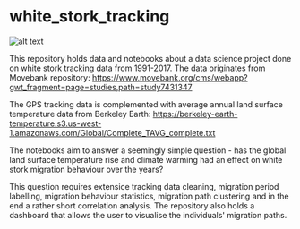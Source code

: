 # white_stork_tracking

![alt text](https://birdlifecyprus.org/wp-content/uploads/sites/3/elementor/thumbs/White-Stork-by-Dave-Walker-August-2020-7_450_850_crp-ovu9g9bohcioki2t8469h1i3puev7fgxtztj75yn80.jpg)

This repository holds data and notebooks about a data science project done on white stork tracking data from 1991-2017. The data originates from Movebank repository: https://www.movebank.org/cms/webapp?gwt_fragment=page=studies,path=study7431347

The GPS tracking data is complemented with average annual land surface temperature data from Berkeley Earth: https://berkeley-earth-temperature.s3.us-west-1.amazonaws.com/Global/Complete_TAVG_complete.txt

The notebooks aim to answer a seemingly simple question - has the global land surface temperature rise and climate warming had an effect on white stork migration behaviour over the years?

This question requires extensice tracking data cleaning, migration period labelling, migration behaviour statistics, migration path clustering and in the end a rather short correlation analysis. The repository also holds a dashboard that allows the user to visualise the individuals' migration paths.
